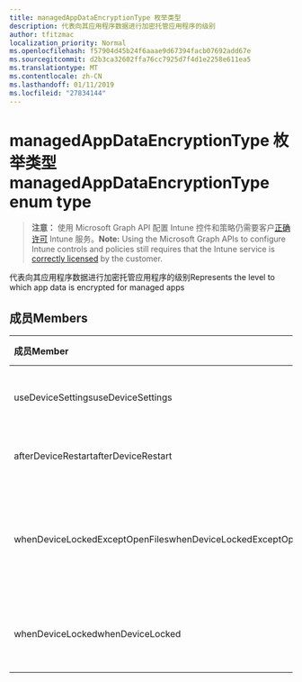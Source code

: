 ```yaml
---
title: managedAppDataEncryptionType 枚举类型
description: 代表向其应用程序数据进行加密托管应用程序的级别
author: tfitzmac
localization_priority: Normal
ms.openlocfilehash: f57904d45b24f6aaae9d67394facb07692add67e
ms.sourcegitcommit: d2b3ca32602ffa76cc7925d7f4d1e2258e611ea5
ms.translationtype: MT
ms.contentlocale: zh-CN
ms.lasthandoff: 01/11/2019
ms.locfileid: "27834144"
---
```

# <a name="managedappdataencryptiontype-enum-type"></a><span data-ttu-id="39813-103">managedAppDataEncryptionType 枚举类型</span><span class="sxs-lookup"><span data-stu-id="39813-103">managedAppDataEncryptionType enum type</span></span>

> <span data-ttu-id="39813-104">**注意：** 使用 Microsoft Graph API 配置 Intune 控件和策略仍需要客户[正确许可](https://go.microsoft.com/fwlink/?linkid=839381) Intune 服务。</span><span class="sxs-lookup"><span data-stu-id="39813-104">**Note:** Using the Microsoft Graph APIs to configure Intune controls and policies still requires that the Intune service is [correctly licensed](https://go.microsoft.com/fwlink/?linkid=839381) by the customer.</span></span>

<span data-ttu-id="39813-105">代表向其应用程序数据进行加密托管应用程序的级别</span><span class="sxs-lookup"><span data-stu-id="39813-105">Represents the level to which app data is encrypted for managed apps</span></span>
## <a name="members"></a><span data-ttu-id="39813-106">成员</span><span class="sxs-lookup"><span data-stu-id="39813-106">Members</span></span>
|<span data-ttu-id="39813-107">成员</span><span class="sxs-lookup"><span data-stu-id="39813-107">Member</span></span>|<span data-ttu-id="39813-108">值</span><span class="sxs-lookup"><span data-stu-id="39813-108">Value</span></span>|<span data-ttu-id="39813-109">Description</span><span class="sxs-lookup"><span data-stu-id="39813-109">Description</span></span>|
|:---|:---|:---|
|<span data-ttu-id="39813-110">useDeviceSettings</span><span class="sxs-lookup"><span data-stu-id="39813-110">useDeviceSettings</span></span>|<span data-ttu-id="39813-111">0</span><span class="sxs-lookup"><span data-stu-id="39813-111">0</span></span>|<span data-ttu-id="39813-112">应用程序数据进行加密根据设备上的默认设置。</span><span class="sxs-lookup"><span data-stu-id="39813-112">App data is encrypted based on the default settings on the device.</span></span>|
|<span data-ttu-id="39813-113">afterDeviceRestart</span><span class="sxs-lookup"><span data-stu-id="39813-113">afterDeviceRestart</span></span>|<span data-ttu-id="39813-114">1</span><span class="sxs-lookup"><span data-stu-id="39813-114">1</span></span>|<span data-ttu-id="39813-115">应用程序数据进行加密时重新启动设备。</span><span class="sxs-lookup"><span data-stu-id="39813-115">App data is encrypted when the device is restarted.</span></span>|
|<span data-ttu-id="39813-116">whenDeviceLockedExceptOpenFiles</span><span class="sxs-lookup"><span data-stu-id="39813-116">whenDeviceLockedExceptOpenFiles</span></span>|<span data-ttu-id="39813-117">2</span><span class="sxs-lookup"><span data-stu-id="39813-117">2</span></span>|<span data-ttu-id="39813-118">与此策略关联的应用程序数据进行加密时设备锁定，除打开的文件中的数据</span><span class="sxs-lookup"><span data-stu-id="39813-118">App data associated with this policy is encrypted when the device is locked, except data in files that are open</span></span>|
|<span data-ttu-id="39813-119">whenDeviceLocked</span><span class="sxs-lookup"><span data-stu-id="39813-119">whenDeviceLocked</span></span>|<span data-ttu-id="39813-120">3</span><span class="sxs-lookup"><span data-stu-id="39813-120">3</span></span>|<span data-ttu-id="39813-121">与此策略关联的应用程序数据进行加密时设备锁定</span><span class="sxs-lookup"><span data-stu-id="39813-121">App data associated with this policy is encrypted when the device is locked</span></span>|



